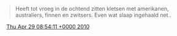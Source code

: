 > Heeft tot vroeg in de ochtend zitten kletsen met amerikanen, australiers, finnen en zwitsers\. Even wat slaap ingehaald net\.\.

<img src="../../media/tweet.ico" width="12" /> [Thu Apr 29 08:54:11 +0000 2010](https://twitter.com/DromerDenker/status/13058718442)